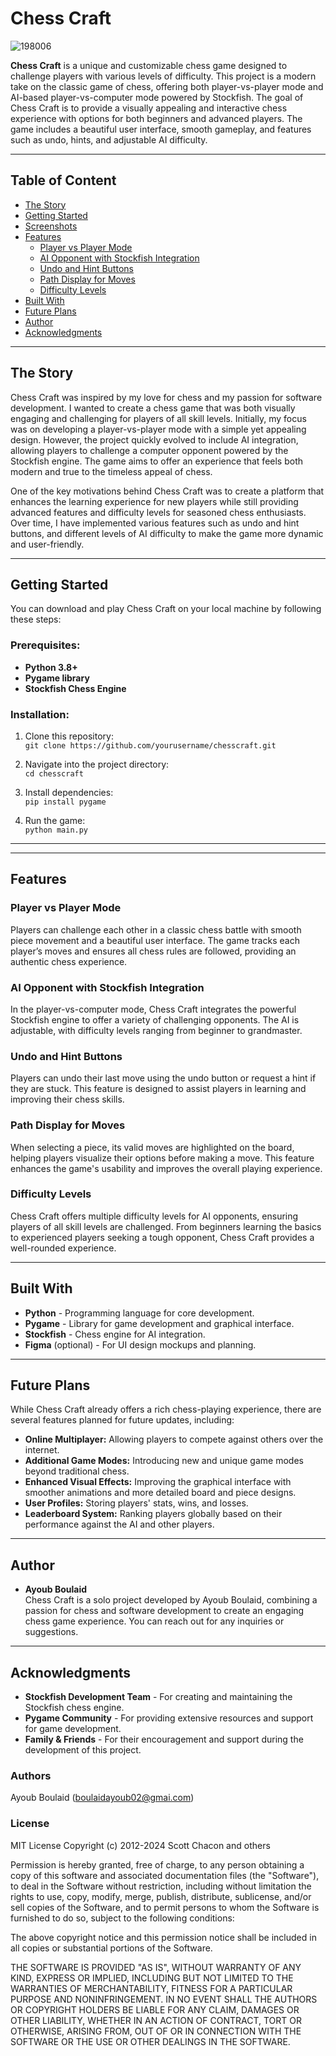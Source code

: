 # **Chess Craft**
![198006](https://github.com/user-attachments/assets/63eb46df-bcf7-4c8d-bd20-6b945bd59b67)

**Chess Craft** is a unique and customizable chess game designed to challenge players with various levels of difficulty. This project is a modern take on the classic game of chess, offering both player-vs-player mode and AI-based player-vs-computer mode powered by Stockfish. The goal of Chess Craft is to provide a visually appealing and interactive chess experience with options for both beginners and advanced players. The game includes a beautiful user interface, smooth gameplay, and features such as undo, hints, and adjustable AI difficulty.

---

## **Table of Content**

- [The Story](#the-story)
- [Getting Started](#getting-started)
- [Screenshots](#screenshots)
- [Features](#features)
  - [Player vs Player Mode](#player-vs-player-mode)
  - [AI Opponent with Stockfish Integration](#ai-opponent-with-stockfish-integration)
  - [Undo and Hint Buttons](#undo-and-hint-buttons)
  - [Path Display for Moves](#path-display-for-moves)
  - [Difficulty Levels](#difficulty-levels)
- [Built With](#built-with)
- [Future Plans](#future-plans)
- [Author](#author)
- [Acknowledgments](#acknowledgments)

---

## **The Story**

Chess Craft was inspired by my love for chess and my passion for software development. I wanted to create a chess game that was both visually engaging and challenging for players of all skill levels. Initially, my focus was on developing a player-vs-player mode with a simple yet appealing design. However, the project quickly evolved to include AI integration, allowing players to challenge a computer opponent powered by the Stockfish engine. The game aims to offer an experience that feels both modern and true to the timeless appeal of chess.

One of the key motivations behind Chess Craft was to create a platform that enhances the learning experience for new players while still providing advanced features and difficulty levels for seasoned chess enthusiasts. Over time, I have implemented various features such as undo and hint buttons, and different levels of AI difficulty to make the game more dynamic and user-friendly.

---

## **Getting Started**

You can download and play Chess Craft on your local machine by following these steps:

### Prerequisites:
- **Python 3.8+**
- **Pygame library**
- **Stockfish Chess Engine**

### Installation:
1. Clone this repository:  
   `git clone https://github.com/yourusername/chesscraft.git`
   
2. Navigate into the project directory:  
   `cd chesscraft`
   
3. Install dependencies:  
   `pip install pygame`

4. Run the game:  
   `python main.py`

---
---

## **Features**

### **Player vs Player Mode**
Players can challenge each other in a classic chess battle with smooth piece movement and a beautiful user interface. The game tracks each player’s moves and ensures all chess rules are followed, providing an authentic chess experience.

### **AI Opponent with Stockfish Integration**
In the player-vs-computer mode, Chess Craft integrates the powerful Stockfish engine to offer a variety of challenging opponents. The AI is adjustable, with difficulty levels ranging from beginner to grandmaster.

### **Undo and Hint Buttons**
Players can undo their last move using the undo button or request a hint if they are stuck. This feature is designed to assist players in learning and improving their chess skills.

### **Path Display for Moves**
When selecting a piece, its valid moves are highlighted on the board, helping players visualize their options before making a move. This feature enhances the game's usability and improves the overall playing experience.

### **Difficulty Levels**
Chess Craft offers multiple difficulty levels for AI opponents, ensuring players of all skill levels are challenged. From beginners learning the basics to experienced players seeking a tough opponent, Chess Craft provides a well-rounded experience.

---

## **Built With**

- **Python** - Programming language for core development.
- **Pygame** - Library for game development and graphical interface.
- **Stockfish** - Chess engine for AI integration.
- **Figma** (optional) - For UI design mockups and planning.

---

## **Future Plans**

While Chess Craft already offers a rich chess-playing experience, there are several features planned for future updates, including:
- **Online Multiplayer:** Allowing players to compete against others over the internet.
- **Additional Game Modes:** Introducing new and unique game modes beyond traditional chess.
- **Enhanced Visual Effects:** Improving the graphical interface with smoother animations and more detailed board and piece designs.
- **User Profiles:** Storing players' stats, wins, and losses.
- **Leaderboard System:** Ranking players globally based on their performance against the AI and other players.

---

## **Author**

- **Ayoub Boulaid**  
  Chess Craft is a solo project developed by Ayoub Boulaid, combining a passion for chess and software development to create an engaging chess game experience. You can reach out for any inquiries or suggestions.

---

## **Acknowledgments**

- **Stockfish Development Team** - For creating and maintaining the Stockfish chess engine.
- **Pygame Community** - For providing extensive resources and support for game development.
- **Family & Friends** - For their encouragement and support during the development of this project.


### Authors
Ayoub Boulaid (<boulaidayoub02@gmai.com>)

### License

MIT License
Copyright (c) 2012-2024 Scott Chacon and others

Permission is hereby granted, free of charge, to any person obtaining
a copy of this software and associated documentation files (the
"Software"), to deal in the Software without restriction, including
without limitation the rights to use, copy, modify, merge, publish,
distribute, sublicense, and/or sell copies of the Software, and to
permit persons to whom the Software is furnished to do so, subject to
the following conditions:

The above copyright notice and this permission notice shall be
included in all copies or substantial portions of the Software.

THE SOFTWARE IS PROVIDED "AS IS", WITHOUT WARRANTY OF ANY KIND,
EXPRESS OR IMPLIED, INCLUDING BUT NOT LIMITED TO THE WARRANTIES OF
MERCHANTABILITY, FITNESS FOR A PARTICULAR PURPOSE AND
NONINFRINGEMENT. IN NO EVENT SHALL THE AUTHORS OR COPYRIGHT HOLDERS BE
LIABLE FOR ANY CLAIM, DAMAGES OR OTHER LIABILITY, WHETHER IN AN ACTION
OF CONTRACT, TORT OR OTHERWISE, ARISING FROM, OUT OF OR IN CONNECTION
WITH THE SOFTWARE OR THE USE OR OTHER DEALINGS IN THE SOFTWARE.
